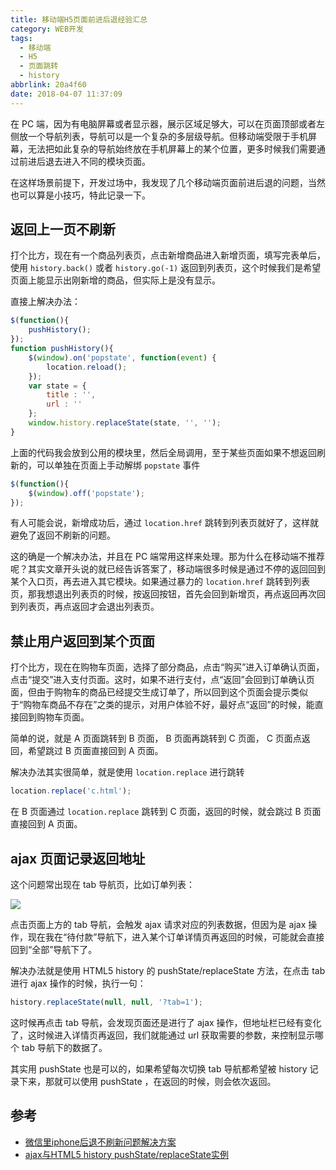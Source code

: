 ```yaml
---
title: 移动端H5页面前进后退经验汇总
category: WEB开发
tags:
  - 移动端
  - H5
  - 页面跳转
  - history
abbrlink: 20a4f60
date: 2018-04-07 11:37:09
---
```


在 PC 端，因为有电脑屏幕或者显示器，展示区域足够大，可以在页面顶部或者左侧放一个导航列表，导航可以是一个复杂的多层级导航。但移动端受限于手机屏幕，无法把如此复杂的导航始终放在手机屏幕上的某个位置，更多时候我们需要通过前进后退去进入不同的模块页面。

在这样场景前提下，开发过场中，我发现了几个移动端页面前进后退的问题，当然也可以算是小技巧，特此记录一下。

<!-- more -->

## 返回上一页不刷新

打个比方，现在有一个商品列表页，点击新增商品进入新增页面，填写完表单后，使用 `history.back()` 或者 `history.go(-1)` 返回到列表页，这个时候我们是希望页面上能显示出刚新增的商品，但实际上是没有显示。

直接上解决办法：

```javascript
$(function(){
    pushHistory();
});
function pushHistory(){
    $(window).on('popstate', function(event) {
        location.reload();
    });
    var state = {
        title : '',
        url : ''
    };
    window.history.replaceState(state, '', '');
}
```

上面的代码我会放到公用的模块里，然后全局调用，至于某些页面如果不想返回刷新的，可以单独在页面上手动解绑 `popstate` 事件

```javascript
$(function(){
    $(window).off('popstate');
});
```

有人可能会说，新增成功后，通过 `location.href` 跳转到列表页就好了，这样就避免了返回不刷新的问题。

这的确是一个解决办法，并且在 PC 端常用这样来处理。那为什么在移动端不推荐呢？其实文章开头说的就已经告诉答案了，移动端很多时候是通过不停的返回回到某个入口页，再去进入其它模块。如果通过暴力的 `location.href` 跳转到列表页，那我想退出列表页的时候，按返回按钮，首先会回到新增页，再点返回再次回到列表页，再点返回才会退出列表页。

## 禁止用户返回到某个页面

打个比方，现在在购物车页面，选择了部分商品，点击“购买”进入订单确认页面，点击“提交”进入支付页面。这时，如果不进行支付，点“返回”会回到订单确认页面，但由于购物车的商品已经提交生成订单了，所以回到这个页面会提示类似于“购物车商品不存在”之类的提示，对用户体验不好，最好点“返回”的时候，能直接回到购物车页面。

简单的说，就是 A 页面跳转到 B 页面， B 页面再跳转到 C 页面， C 页面点返回，希望跳过 B 页面直接回到 A 页面。

解决办法其实很简单，就是使用 `location.replace` 进行跳转

```javascript
location.replace('c.html');
```

在 B 页面通过 `location.replace` 跳转到 C 页面，返回的时候，就会跳过 B 页面直接回到 A 页面。

## ajax 页面记录返回地址

这个问题常出现在 tab 导航页，比如订单列表：

![](https://i.loli.net/2018/04/07/5ac838c66437a.png)

点击页面上方的 tab 导航，会触发 ajax 请求对应的列表数据，但因为是 ajax 操作，现在我在“待付款”导航下，进入某个订单详情页再返回的时候，可能就会直接回到“全部”导航下了。

解决办法就是使用 HTML5 history 的 pushState/replaceState 方法，在点击 tab 进行 ajax 操作的时候，执行一句：

```javascript
history.replaceState(null, null, '?tab=1');
```

这时候再点击 tab 导航，会发现页面还是进行了 ajax 操作，但地址栏已经有变化了，这时候进入详情页再返回，我们就能通过 url 获取需要的参数，来控制显示哪个 tab 导航下的数据了。

其实用 pushState 也是可以的，如果希望每次切换 tab 导航都希望被 history 记录下来，那就可以使用 pushState ，在返回的时候，则会依次返回。

## 参考

- [微信里iphone后退不刷新问题解决方案](https://blog.csdn.net/achenyuan/article/details/77769992)
- [ajax与HTML5 history pushState/replaceState实例](http://www.zhangxinxu.com/wordpress/2013/06/html5-history-api-pushstate-replacestate-ajax/)